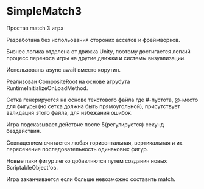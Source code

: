 # SimpleMatch3
Простая match 3 игра

Разработана без испольования стороних ассетов и фреймворков.

Бизнес логика отделена от движка Unity, поэтому достигается легкий процесс переноса игры на другие движки и системы визуализации.

Использованы async await вместо корутин.

Реализован CompositeRoot на основе атрубута RuntimeInitializeOnLoadMethod.

Сетка генерируется на основе текстового файла где #-пустота, @-место для фигуры (но сетка должна быть прямоугольной), присутствует валидация этого файла, для избежания ошибок.

Игра подсказывает действие после 5(регулируется) секунд бездействия.

Совпадением считается любая горизонтальная, вертикальная и их пересечение последовательность одинаковых фигур.

Новые паки фигур легко добавляются путем создания новых ScriptableObject'ов.

Игра заканчивается если больше невозможно составить match.
